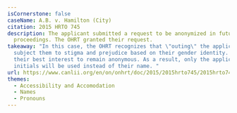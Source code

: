 ```yaml
---
isCornerstone: false
caseName: A.B. v. Hamilton (City)
citation: 2015 HRTO 745
description: The applicant submitted a request to be anonymized in future
  proceedings. The OHRT granted their request.
takeaway: "In this case, the OHRT recognizes that \"outing\" the applicant would
  subject them to stigma and prejudice based on their gender identity. It is in
  their best interest to remain anonymous. As a result, only the applicant's
  initials will be used instead of their name. "
url: https://www.canlii.org/en/on/onhrt/doc/2015/2015hrto745/2015hrto745.html?resultIndex=1
themes:
  - Accessibility and Accomodation
  - Names
  - Pronouns
---
```

